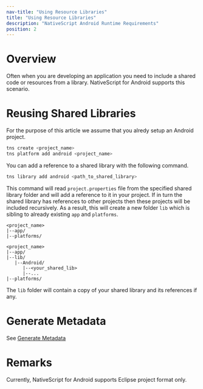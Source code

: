 ```yaml
---
nav-title: "Using Resource Libraries"
title: "Using Resource Libraries"
description: "NativeScript Android Runtime Requirements"
position: 2
---
```


# Overview

Often when you are developing an application you need to include a shared code or resources from a library. NativeScript for Android supports this scenario.

# Reusing Shared Libraries

For the purpose of this article we assume that you alredy setup an Android project.

```bash
tns create <project_name>
tns platform add android <project_name>
```

You can  add a reference to a shared library with the following command.

```bash
tns library add android <path_to_shared_library>
```

This command will read `project.properties` file from the specified shared library folder and will add a reference to it in your project. If in turn the shared library has references to other projects then these projects will be included recursively. As a result, this will create a new folder `lib` which is sibling to already existing `app` and `platforms`.

```
<project_name>
|--app/
|--platforms/
```
```
<project_name>
|--app/
|--lib/
   |--Android/
      |--<your_shared_lib>
      |--...
|--platforms/
```

The `lib` folder will contain a copy of your shared library and its references if any.

# Generate Metadata

See [Generate Metadata](./jars.md#generate-metadata)

# Remarks

Currently, NativeScript for Android supports Eclipse project format only.
